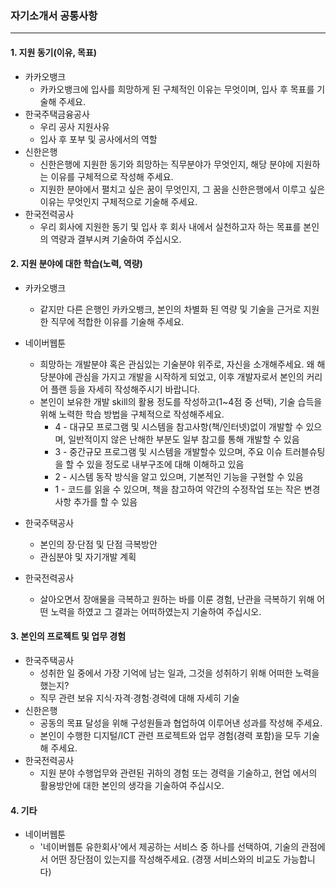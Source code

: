 ### 자기소개서 공통사항

---

#### 1. 지원 동기(이유, 목표)

- 카카오뱅크 
  -  카카오뱅크에 입사를 희망하게 된 구체적인 이유는 무엇이며, 입사 후 목표를 기술해 주세요.
- 한국주택금융공사
  - 우리 공사 지원사유
  - 입사 후 포부 및 공사에서의 역할
- 신한은행
  - 신한은행에 지원한 동기와 희망하는 직무분야가 무엇인지, 해당 분야에 지원하는 이유를 구체적으로 작성해 주세요.
  - 지원한 분야에서 펼치고 싶은 꿈이 무엇인지, 그 꿈을 신한은행에서 이루고 싶은 이유는 무엇인지 구체적으로 기술해 주세요.
- 한국전력공사
  - 우리 회사에 지원한 동기 및 입사 후 회사 내에서 실천하고자 하는 목표를 본인의 역량과 결부시켜 기술하여 주십시오.

#### 2. 지원 분야에 대한 학습(노력, 역량)

- 카카오뱅크
  - 같지만 다른 은행인 카카오뱅크, 본인의 차별화 된 역량 및 기술을 근거로 지원한 직무에 적합한 이유를 기술해 주세요.

- 네이버웹툰
  - 희망하는 개발분야 혹은 관심있는 기술분야 위주로, 자신을 소개해주세요. 왜 해당분야에 관심을 가지고 개발을 시작하게 되었고, 이후 개발자로서 본인의 커리어 플랜 등을 자세히 작성해주시기 바랍니다.
  - 본인이 보유한 개발 skill의 활용 정도를 작성하고(1~4점 중 선택), 기술 습득을 위해 노력한 학습 방법을 구체적으로 작성해주세요. 
    -  4 - 대규모 프로그램 및 시스템을 참고사항(책/인터넷)없이 개발할 수 있으며, 일반적이지 않은 난해한 부분도 일부 참고를 통해 개발할 수 있음
    -  3 - 중간규모 프로그램 및 시스템을 개발할수 있으며, 주요 이슈 트러블슈팅을 할 수 있을 정도로 내부구조에 대해 이해하고 있음 
    - 2 - 시스템 동작 방식을 알고 있으며, 기본적인 기능을 구현할 수 있음 
    - 1 - 코드를 읽을 수 있으며, 책을 참고하여 약간의 수정작업 또는 작은 변경사항 추가를 할 수 있음
- 한국주택공사
  - 본인의 장·단점 및 단점 극복방안
  - 관심분야 및 자기개발 계획
- 한국전력공사
  - 살아오면서 장애물을 극복하고 원하는 바를 이룬 경험, 난관을 극복하기 위해 어떤 노력을 하였고 그 결과는 어떠하였는지 기술하여 주십시오.

#### 3. 본인의 프로젝트 및 업무 경험

- 한국주택공사
  - 성취한 일 중에서 가장 기억에 남는 일과, 그것을 성취하기 위해 어떠한 노력을 했는지?
  - 직무 관련 보유 지식·자격·경험·경력에 대해 자세히 기술
- 신한은행
  - 공동의 목표 달성을 위해 구성원들과 협업하여 이루어낸 성과를 작성해 주세요.
  - 본인이 수행한 디지털/ICT 관련 프로젝트와 업무 경험(경력 포함)을 모두 기술해 주세요.
- 한국전력공사
  - 지원 분야 수행업무와 관련된 귀하의 경험 또는 경력을 기술하고, 현업 에서의 활용방안에 대한 본인의 생각을 기술하여 주십시오.

#### 4. 기타

- 네이버웹툰
  - '네이버웹툰 유한회사'에서 제공하는 서비스 중 하나를 선택하여, 기술의 관점에서 어떤 장단점이 있는지를 작성해주세요. (경쟁 서비스와의 비교도 가능합니다)